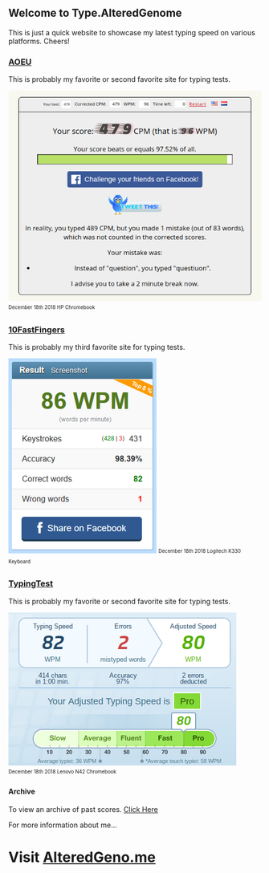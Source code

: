 ## Welcome to Type.AlteredGenome

This is just a quick website to showcase my latest typing speed on various platforms. Cheers!

### [AOEU](https://typing-speed-test.aoeu.eu/)

This is probably my favorite or second favorite site for typing tests.

![AOEUScore](aoeu.png)
<sub><sup>December 18th 2018 HP Chromebook</sup></sub>

### [10FastFingers](https://10fastfingers.com/typing-test/english)

This is probably my third favorite site for typing tests.

![TenFastFingersScore](tff.png)
<sub><sup>December 18th 2018 Logitech K330 Keyboard</sup></sub>

### [TypingTest](https://www.typingtest.com/result.html?acc=97&nwpm=80&gwpm=82&ncpm=404&gcpm=414&dur=60&time=60&chksum=39201&unit=wpm&kh=998&td=null&err=2&hits=414)

This is probably my favorite or second favorite site for typing tests.

![TypingTestScore](tt.png)
<sub><sup>December 18th 2018 Lenovo N42 Chromebook</sup></sub>

#### Archive

To view an archive of past scores. [Click Here](https://type.alteredgeno.me/archives)

For more information about me...
# Visit [AlteredGeno.me](https://alteredgeno.me)
